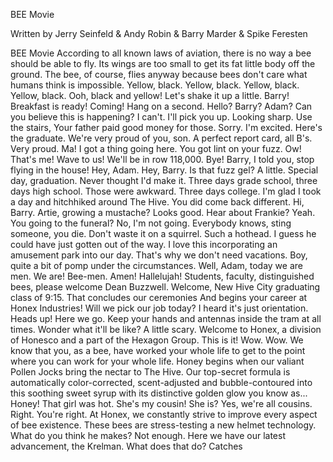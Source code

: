 BEE Movie

Written by Jerry Seinfeld & Andy Robin & Barry Marder & Spike Feresten


BEE Movie
According to all known laws of aviation, there is no way a bee should be able to fly.
Its wings are too small to get its fat little body off the ground.
The bee, of course, flies anyway because bees don't care what humans think is impossible.
Yellow, black. Yellow, black. Yellow, black. Yellow, black.
Ooh, black and yellow!
Let's shake it up a little.
Barry! Breakfast is ready!
Coming!
Hang on a second.
Hello?
Barry?
Adam?
Can you believe this is happening?
I can't.
I'll pick you up.
Looking sharp.
Use the stairs, Your father paid good money for those.
Sorry. I'm excited.
Here's the graduate.
We're very proud of you, son.
A perfect report card, all B's.
Very proud.
Ma! I got a thing going here.
You got lint on your fuzz.
Ow! That's me!
Wave to us! We'll be in row 118,000.
Bye!
Barry, I told you, stop flying in the house!
Hey, Adam.
Hey, Barry.
Is that fuzz gel?
A little. Special day, graduation.
Never thought I'd make it.
Three days grade school, three days high school.
Those were awkward.
Three days college. I'm glad I took a day and hitchhiked around The Hive.
You did come back different.
Hi, Barry. Artie, growing a mustache? Looks good.
Hear about Frankie?
Yeah.
You going to the funeral?
No, I'm not going.
Everybody knows, sting someone, you die.
Don't waste it on a squirrel.
Such a hothead.
I guess he could have just gotten out of the way.
I love this incorporating an amusement park into our day.
That's why we don't need vacations.
Boy, quite a bit of pomp under the circumstances.
Well, Adam, today we are men.
We are!
Bee-men.
Amen!
Hallelujah!
Students, faculty, distinguished bees,
please welcome Dean Buzzwell.
Welcome, New Hive City graduating class of 9:15.
That concludes our ceremonies And begins your career at Honex Industries!
Will we pick our job today?
I heard it's just orientation.
Heads up! Here we go.
Keep your hands and antennas inside the tram at all times.
Wonder what it'll be like?
A little scary.
Welcome to Honex, a division of Honesco and a part of the Hexagon Group.
This is it!
Wow.
Wow.
We know that you, as a bee, have worked your whole life to get to the point where you can work for your whole life.
Honey begins when our valiant Pollen Jocks bring the nectar to The Hive.
Our top-secret formula is automatically color-corrected, scent-adjusted and bubble-contoured into this soothing sweet syrup with its distinctive golden glow you know as... Honey!
That girl was hot.
She's my cousin!
She is?
Yes, we're all cousins.
Right. You're right.
At Honex, we constantly strive to improve every aspect of bee existence.
These bees are stress-testing a new helmet technology.
What do you think he makes?
Not enough.
Here we have our latest advancement, the Krelman.
What does that do?
Catches